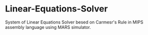 # Linear-Equations-Solver
System of Linear Equations Solver besed on Carmesr's Rule in MIPS assembly language using MARS simulator.
